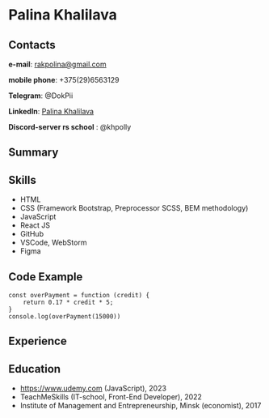 
# Palina Khalilava
## Contacts
**e-mail**: rakpolina@gmail.com

**mobile phone**: +375(29)6563129

**Telegram**: @DokPii

**LinkedIn**: [Palina Khalilava](https://www.linkedin.com/in/polina-khalilova-b692a9135)

**Discord-server rs school** : @khpolly

## Summary


## Skills

+ HTML
+ CSS (Framework Bootstrap, Preprocessor SCSS, BEM methodology)
+ JavaScript
+ React JS
+ GitHub
+ VSCode, WebStorm
+ Figma

## Code Example

```
const overPayment = function (credit) {
    return 0.17 * credit * 5;
}
console.log(overPayment(15000))
```

## Experience


## Education

* https://www.udemy.com (JavaScript), 2023
* TeachMeSkills (IT-school, Front-End Developer), 2022
* Institute of Management and Entrepreneurship, Minsk (economist), 2017
